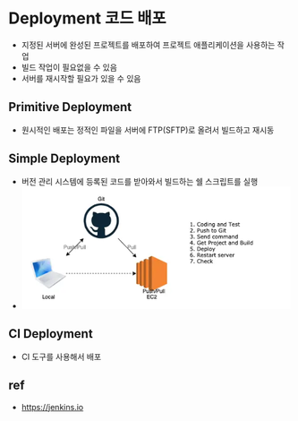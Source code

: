 # Deployment 코드 배포
- 지정된 서버에 완성된 프로젝트를 배포하여 프로젝트 애플리케이션을 사용하는 작업
- 빌드 작업이 필요없을 수 있음
- 서버를 재시작할 필요가 있을 수 있음

## Primitive Deployment
- 원시적인 배포는 정적인 파일을 서버에 FTP(SFTP)로 올려서 빌드하고 재시동

## Simple Deployment
- 버전 관리 시스템에 등록된 코드를 받아와서 빌드하는 쉘 스크립트를 실행
- <img src="images/deploy.webp" alt="Simple Deployment" class="img">

## CI Deployment
- CI 도구를 사용해서 배포

## ref
- https://jenkins.io
